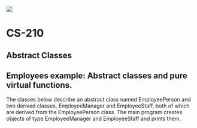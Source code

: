![](https://i.ibb.co/SvzF5V0/Southern-New-Hampshire-University-seal-svg.png)

# CS-210
## Abstract Classes

## Employees example: Abstract classes and pure virtual functions.

The classes below describe an abstract class named EmployeePerson and two derived classes, 
EmployeeManager and EmployeeStaff, both of which are derived from the EmployeePerson class. 
The main program creates objects of type EmployeeManager and EmployeeStaff and prints them.
